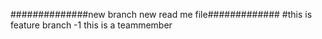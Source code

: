 ##############new branch new read me file#############
#this is feature branch -1 this is a teammember